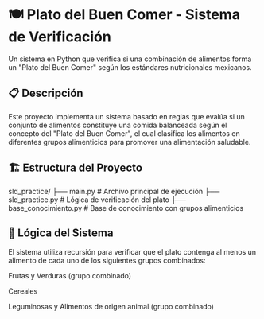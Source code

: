 # 🍽️ Plato del Buen Comer - Sistema de Verificación

Un sistema en Python que verifica si una combinación de alimentos forma un "Plato del Buen Comer" según los estándares nutricionales mexicanos.

## 📋 Descripción

Este proyecto implementa un sistema basado en reglas que evalúa si un conjunto de alimentos constituye una comida balanceada según el concepto del "Plato del Buen Comer", el cual clasifica los alimentos en diferentes grupos alimenticios para promover una alimentación saludable.

## 🏗️ Estructura del Proyecto
sld_practice/
├── main.py # Archivo principal de ejecución
├── sld_practice.py # Lógica de verificación del plato
├── base_conocimiento.py # Base de conocimiento con grupos alimenticios

## 🧠 Lógica del Sistema
El sistema utiliza recursión para verificar que el plato contenga al menos un alimento de cada uno de los siguientes grupos combinados:

Frutas y Verduras (grupo combinado)

Cereales

Leguminosas y Alimentos de origen animal (grupo combinado)
